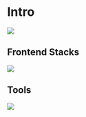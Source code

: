 <!-- # Hi Here 👋 -->

<!--
**wangzhije/wangzhije** is a ✨ _special_ ✨ repository because its `README.md` (this file) appears on your GitHub profile.

Here are some ideas to get you started:

- 🔭 I’m currently working on ...
- 🌱 I’m currently learning ...
- 👯 I’m looking to collaborate on ...
- 🤔 I’m looking for help with ...
- 💬 Ask me about ...
- 📫 How to reach me: ...
- 😄 Pronouns: ...
- ⚡ Fun fact: ...
-->

# Intro

<img src="https://capsule-render.vercel.app/api?type=waving&height=200&color=gradient&text=Hello,I'm%20wangzhijie&section=header&reversal=true&textBg=false&animation=fadeIn&desc=A%20Frontend%20Developer&descAlign=50&fontAlignY=32&descAlignY=54">

## Frontend Stacks

<picture>
<img src="https://skillicons.dev/icons?
i=html,
css,less,scss,windicss,
bootstrap,
js,babel,
ts,
vue,nuxtjs,
react,nextjs,
angular,
webpack,vite,rollup,gulp,
npm,yarn,pnpm,
nodejs,express,nestjs
">
</picture>

<!-- ## BackEnd Stacks

<picture>
<img src="https://skillicons.dev/icons?
i=
java,
mysql,redis
">
</picture> -->

## Tools

<picture>
<img src="https://skillicons.dev/icons?
i=git,githubactions,
vscode,webstorm,idea
">
</picture>

<!-- ## Analysis

<picture>
  <source
    srcset="https://github-readme-stats.vercel.app/api?username=wangzhije&show_icons=true&hide_border=true&line_height=24&theme=dark&t=1"
    media="(prefers-color-scheme: dark)"
  />
  <img src="https://github-readme-stats.vercel.app/api?username=wangzhije&show_icons=true&hide_border=true&line_height=24&t=1" />
</picture>
<picture>
  <source
    srcset="https://github-readme-stats.vercel.app/api/top-langs/?username=wangzhije&layout=compact&hide_border=true&langs_count=8&theme=dark"
    media="(prefers-color-scheme: dark)"
  />
  <img src="https://github-readme-stats.vercel.app/api/top-langs/?username=wangzhije&layout=compact&hide_border=true&langs_count=8" />
</picture> -->
